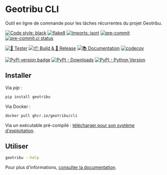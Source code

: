 # Geotribu CLI

Outil en ligne de commande pour les tâches récurrentes du projet Geotribu.

[![Code style: black](https://img.shields.io/badge/code%20style-black-000000.svg)](https://github.com/psf/black)
[![flake8](https://img.shields.io/badge/linter-flake8-green)](https://flake8.pycqa.org/)
[![Imports: isort](https://img.shields.io/badge/%20imports-isort-%231674b1?style=flat&labelColor=ef8336)](https://pycqa.github.io/isort/)
[![pre-commit](https://img.shields.io/badge/pre--commit-enabled-brightgreen?logo=pre-commit&logoColor=white)](https://github.com/pre-commit/pre-commit)
[![pre-commit.ci status](https://results.pre-commit.ci/badge/github/geotribu/cli/main.svg)](https://results.pre-commit.ci/latest/github/geotribu/cli/main)

[![🎳 Tester](https://github.com/geotribu/cli/actions/workflows/tests.yml/badge.svg)](https://github.com/geotribu/cli/actions/workflows/tests.yml)
[![📦 Build & 🚀 Release](https://github.com/geotribu/cli/actions/workflows/build_release.yml/badge.svg)](https://github.com/geotribu/cli/actions/workflows/build_release.yml)
[![📚 Documentation](https://github.com/geotribu/cli/actions/workflows/documentation.yml/badge.svg)](https://github.com/geotribu/cli/actions/workflows/documentation.yml)
[![codecov](https://codecov.io/gh/geotribu/cli/branch/main/graph/badge.svg?token=YRLQ6OPFRL)](https://codecov.io/gh/geotribu/cli)

[![PyPi version badge](https://badgen.net/pypi/v/geotribu)](https://pypi.org/project/geotribu/)
[![PyPI - Downloads](https://img.shields.io/pypi/dm/geotribu)](https://pypi.org/project/geotribu/)
[![PyPI - Python Version](https://img.shields.io/pypi/pyversions/geotribu)](https://pypi.org/project/geotribu/)

## Installer

Via _pip_ :

```sh
pip install geotribu
```

Via Docker :

```sh
docker pull ghcr.io/geotribu/cli
```

Via un exécutable pré-compilé : [télécharger pour son système d'exploitation](https://github.com/geotribu/cli/releases/latest).

## Utiliser

```sh
geotribu --help
```

Pour plus d'informations, [consulter la documentation](https://cli.geotribu.fr/).
